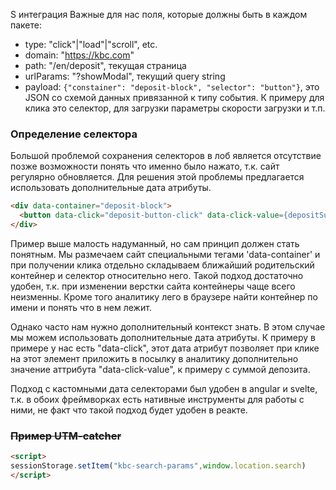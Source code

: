 S интеграция
Важные для нас поля, которые должны быть в каждом пакете:
- type: "click"|"load"|"scroll", etc.
- domain: "https://kbc.com"
- path: "/en/deposit", текущая страница
- urlParams: "?showModal", текущий query string
- payload: `{"constainer": "deposit-block", "selector": "button"}`, это JSON со схемой данных привязанной к типу события. К примеру для клика это селектор, для загрузки параметры скорости загрузки и т.п.

### Определение селектора
Большой проблемой сохранения селекторов в лоб является отсутствие позже возможности понять что именно было нажато, т.к. сайт регулярно обновляется. Для решения этой проблемы предлагается использовать дополнительные дата атрибуты.
```html
<div data-container="deposit-block">
  <button data-click="deposit-button-click" data-click-value={depositSumm}>
</div>
```
Пример выше малость надуманный, но сам принцип должен стать понятным.
Мы размечаем сайт специальными тегами 'data-container' и при получении клика отдельно складываем ближайший родительский контейнер и селектор относительно него. Такой подход достаточно удобен, т.к. при изменении верстки сайта контейнеры чаще всего неизменны. Кроме того аналитику лего в браузере найти контейнер по имени и понять что в нем лежит.

Однако часто нам нужно дополнительный контекст знать. В этом случае мы можем использовать дополнительные дата атрибуты. К примеру в примере у нас есть "data-click", этот дата атрибут позволяет при клике на этот элемент приложить в посылку в аналитику дополнительно значение аттрибута "data-click-value", к примеру с суммой депозита.

Подход с кастомными дата селекторами был удобен в angular и svelte, т.к. в обоих фреймворках есть нативные инструменты для работы с ними, не факт что такой подход будет удобен в реакте.


### ~~Пример UTM-catcher~~
```html
<script>
sessionStorage.setItem("kbc-search-params",window.location.search)
</script>
```